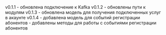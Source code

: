 v0.1.1
    - обновлена подключение к Kafka
v0.1.2
    - обновлены пути к модулям
v0.1.3
    - обновлена модель для получения подключенных услуг в акаунте
v0.1.4
    - добавлена модель для событий регистрации абонентов
    - добавлены методы для работы с событиями регистрации абонентов